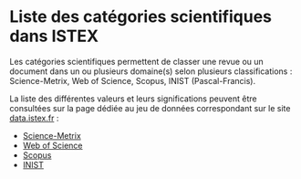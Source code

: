 # Liste des catégories scientifiques dans ISTEX

Les catégories scientifiques permettent de classer une revue ou un document dans un ou plusieurs domaine\(s\) selon plusieurs classifications : Science-Metrix, Web of Science, Scopus, INIST \(Pascal-Francis\).

La liste des différentes valeurs et leurs significations peuvent être consultées sur la page dédiée au jeu de données correspondant sur le site [data.istex.fr](https://data.istex.fr) :

* [Science-Metrix](https://sciencemetrix-category.data.istex.fr)
* [Web of Science](https://wos-category.data.istex.fr/)
* [Scopus](https://scopus-category.data.istex.fr/)
* [INIST](https://inist-category.data.istex.fr/)



